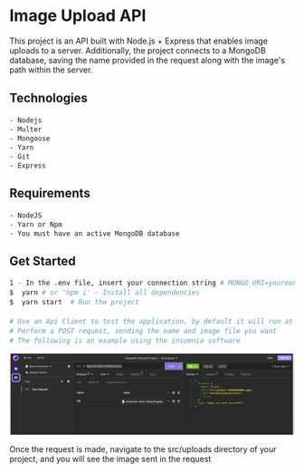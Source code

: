 # Image Upload API

This project is an API built with Node.js + Express that enables image uploads to a server. Additionally, the project connects to a MongoDB database, saving the name provided in the request along with the image's path within the server.

## Technologies

    - Nodejs
    - Multer
    - Mongoose
    - Yarn
    - Git 
    - Express

## Requirements
    - NodeJS
    - Yarn or Npm
    - You must have an active MongoDB database

## Get Started
```bash
1 - In the .env file, insert your connection string # MONGO_URI=yourmongodbURI
$  yarn # or 'npm i' - Install all dependencies
$  yarn start  # Run the project

# Use an Api Client to test the application, by default it will run at the following path: http://localhost:3000/pictures
# Perform a POST request, sending the name and image file you want
# The following is an example using the insomnia software
```
<p align="center">
  <a href="http://nestjs.com/" target="blank"><img src="./src/docs/insomnia.png" alt="Insomnia Example" /></a>
</p>


Once the request is made, navigate to the src/uploads directory of your project, and you will see the image sent in the request
